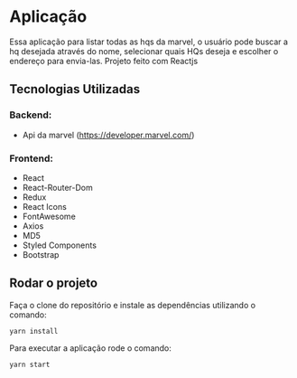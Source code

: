 # Aplicação

Essa aplicação para listar todas as hqs da marvel, o usuário pode buscar a hq desejada através do nome, selecionar quais HQs deseja e escolher o endereço para envia-las. Projeto feito com Reactjs

## Tecnologias Utilizadas

### Backend:
* Api da marvel (https://developer.marvel.com/)

### Frontend:
* React
* React-Router-Dom
* Redux
* React Icons
* FontAwesome
* Axios
* MD5
* Styled Components
* Bootstrap


## Rodar o projeto

Faça o clone do repositório e instale as dependências utilizando o comando:
```
yarn install
```
Para executar a aplicação rode o comando:
```
yarn start
```
